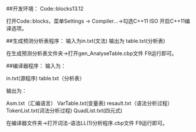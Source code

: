 ##开发环境：
Code::blocks13.12

打开Code::blocks，菜单Settings -> Compiler…->勾选C++11 ISO 开启C++11编译选项。

##生成预测分析表程序：
输入为in.txt(文法)  输出为 table.txt(分析表)

在生成预测分析表文件夹->打开gen_AnalyseTable.cbp文件  F9运行即可。

##编译器程序：
输入为：

in.txt(源程序) table.txt（分析表）

输出为：

Asm.txt（汇编语言） VarTable.txt(变量表) resault.txt（语法分析过程）TokenList.txt(词法分析过程) QuadList.txt(四元式)

在编译器文件夹->打开词法-语法LL(1)分析程序.cbp文件  F9运行即可。
